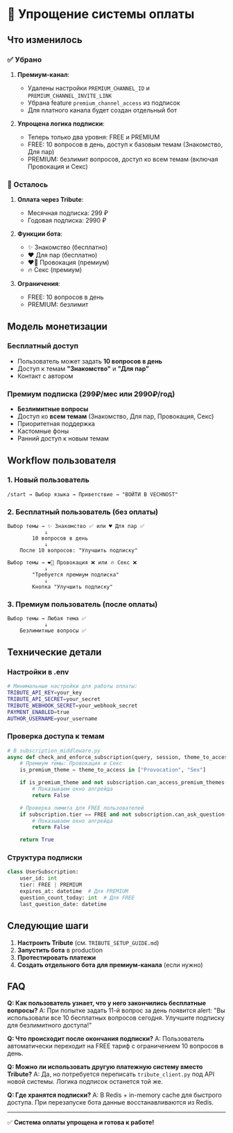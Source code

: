 # 🎯 Упрощение системы оплаты

## Что изменилось

### ✅ Убрано
1. **Премиум-канал**:
   - Удалены настройки `PREMIUM_CHANNEL_ID` и `PREMIUM_CHANNEL_INVITE_LINK`
   - Убрана feature `premium_channel_access` из подписок
   - Для платного канала будет создан отдельный бот

2. **Упрощена логика подписки**:
   - Теперь только два уровня: FREE и PREMIUM
   - FREE: 10 вопросов в день, доступ к базовым темам (Знакомство, Для пар)
   - PREMIUM: безлимит вопросов, доступ ко всем темам (включая Провокация и Секс)

### 🎯 Осталось
1. **Оплата через Tribute**:
   - Месячная подписка: 299 ₽
   - Годовая подписка: 2990 ₽

2. **Функции бота**:
   - ✨ Знакомство (бесплатно)
   - ♥️ Для пар (бесплатно)
   - ❤️‍🔥 Провокация (премиум)
   - 🔥 Секс (премиум)

3. **Ограничения**:
   - FREE: 10 вопросов в день
   - PREMIUM: безлимит

## Модель монетизации

### Бесплатный доступ
- Пользователь может задать **10 вопросов в день**
- Доступ к темам **"Знакомство"** и **"Для пар"**
- Контакт с автором

### Премиум подписка (299₽/мес или 2990₽/год)
- **Безлимитные вопросы**
- Доступ ко **всем темам** (Знакомство, Для пар, Провокация, Секс)
- Приоритетная поддержка
- Кастомные фоны
- Ранний доступ к новым темам

## Workflow пользователя

### 1. Новый пользователь
```
/start → Выбор языка → Приветствие → "ВОЙТИ В VECHNOST"
```

### 2. Бесплатный пользователь (без оплаты)
```
Выбор темы → ✨ Знакомство ✅ или ♥️ Для пар ✅
            ↓
        10 вопросов в день
            ↓
    После 10 вопросов: "Улучшить подписку"
```

```
Выбор темы → ❤️‍🔥 Провокация ❌ или 🔥 Секс ❌
            ↓
        "Требуется премиум подписка"
            ↓
        Кнопка "Улучшить подписку"
```

### 3. Премиум пользователь (после оплаты)
```
Выбор темы → Любая тема ✅
            ↓
    Безлимитные вопросы ✅
```

## Технические детали

### Настройки в .env
```bash
# Минимальные настройки для работы оплаты:
TRIBUTE_API_KEY=your_key
TRIBUTE_API_SECRET=your_secret
TRIBUTE_WEBHOOK_SECRET=your_webhook_secret
PAYMENT_ENABLED=true
AUTHOR_USERNAME=your_username
```

### Проверка доступа к темам

```python
# В subscription_middleware.py
async def check_and_enforce_subscription(query, session, theme_to_access):
    # Премиум темы: Провокация и Секс
    is_premium_theme = theme_to_access in ["Provocation", "Sex"]

    if is_premium_theme and not subscription.can_access_premium_themes():
        # Показываем окно апгрейда
        return False

    # Проверка лимита для FREE пользователей
    if subscription.tier == FREE and not subscription.can_ask_question():
        # Показываем окно апгрейда
        return False

    return True
```

### Структура подписки

```python
class UserSubscription:
    user_id: int
    tier: FREE | PREMIUM
    expires_at: datetime  # Для PREMIUM
    question_count_today: int  # Для FREE
    last_question_date: datetime
```

## Следующие шаги

1. **Настроить Tribute** (см. `TRIBUTE_SETUP_GUIDE.md`)
2. **Запустить бота** в production
3. **Протестировать платежи**
4. **Создать отдельного бота для премиум-канала** (если нужно)

## FAQ

**Q: Как пользователь узнает, что у него закончились бесплатные вопросы?**
A: При попытке задать 11-й вопрос за день появится alert: "Вы использовали все 10 бесплатных вопросов сегодня. Улучшите подписку для безлимитного доступа!"

**Q: Что происходит после окончания подписки?**
A: Пользователь автоматически переходит на FREE тариф с ограничением 10 вопросов в день.

**Q: Можно ли использовать другую платежную систему вместо Tribute?**
A: Да, но потребуется переписать `tribute_client.py` под API новой системы. Логика подписок останется той же.

**Q: Где хранятся подписки?**
A: В Redis + in-memory cache для быстрого доступа. При перезапуске бота данные восстанавливаются из Redis.

---

✅ **Система оплаты упрощена и готова к работе!**


